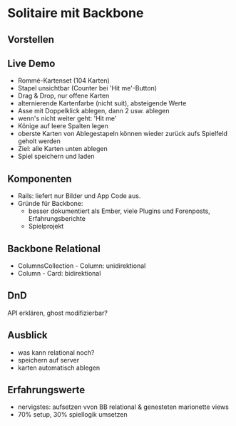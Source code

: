 Solitaire mit Backbone
======================

Vorstellen
----------

Live Demo
---------
- Rommé-Kartenset (104 Karten)
- Stapel unsichtbar (Counter bei 'Hit me'-Button)
- Drag &amp; Drop, nur offene Karten
- alternierende Kartenfarbe (nicht suit), absteigende Werte
- Asse mit Doppelklick ablegen, dann 2 usw. ablegen
- wenn's nicht weiter geht: 'Hit me'
- Könige auf leere Spalten legen
- oberste Karten von Ablegestapeln können wieder zurück aufs Spielfeld geholt werden
- Ziel: alle Karten unten ablegen
- Spiel speichern und laden

Komponenten
-----------
- Rails: liefert nur Bilder und App Code aus.
- Gründe für Backbone:
  - besser dokumentiert als Ember, viele Plugins und Forenposts, Erfahrungsberichte
  - Spielprojekt

Backbone Relational
-------------------

- ColumnsCollection - Column: unidirektional
- Column - Card: bidirektional

DnD
---

API erklären,
ghost modifizierbar?

Ausblick
--------
+ was kann relational noch?
+ speichern auf server
+ karten automatisch ablegen

Erfahrungswerte
---------------
+ nervigstes: aufsetzen vvon BB relational & genesteten marionette views
+ 70% setup, 30% spiellogik umsetzen

